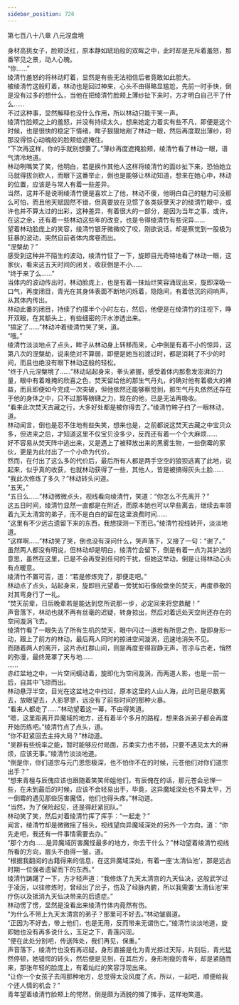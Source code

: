 ```yaml
---
sidebar_position: 726
---
```

 第七百八十八章 八元涅盘境


身材高挑女子，脸颊泛红，原本静如琥珀般的双眸之中，此时却是充斥着羞怒，那番罕见之景，动人心魄。  
“你……”  
绫清竹羞怒的将林动盯着，显然是有些无法相信后者竟敢如此胆大。  
被绫清竹这般盯着，林动也是回过神来，心头不由得略显尴尬，先前一时手快，倒是没有过多的想什么，当他在把绫清竹脸颊上薄纱扯下来时，方才明白自己干了什么……  
不过这种事，显然解释也没什么作用，所以林动只能干笑一声。  
绫清竹脸颊之上的羞怒，并没有持续太久，想来她定力着实有些不凡，即便是这个时候，也是很快的稳定下情绪，眸子狠狠地剐了林动一眼，然后再度取出薄纱，将那没得惊心动魄般的脸颊给遮掩住。  
“下次再这样，你的手就别想要了。”薄纱再度遮掩脸颊，绫清竹看了林动一眼，语气清冷地道。  
林动咧嘴笑了笑，他明白，若是换作其他人这样将绫清竹的面纱扯下来，恐怕她立马就得拔剑砍人，而眼下这番举止，倒也是能够让林动知道，想来在她心中，林动的位置，应该是与常人有着一些差异。  
当然，这并不是说明绫清竹便是喜欢上了他，林动不傻，他明白自己的魅力可没那么可怕，而且他天赋固然不错，但真要放在见惯了各类妖孽天才的绫清竹眼中，或许也并不算太过的出彩，这种差异，有着很大的一部分，是因为当年之事，或许，在这之余，还有着一些林动这些年的改变，也是令得绫清竹有些诧异……  
望着林动脸庞上的笑容，绫清竹银牙微微咬了咬，刚欲说话，却是察觉到一股极为狂暴的波动，突然自前者体内席卷而出。  
“涅槃劫？”  
感受到这种并不陌生的波动，绫清竹怔了一下，旋即目光奇特地看了林动一眼，这家伙，看来这五天时间的闭关，收获倒是不小……  
“终于来了么……”  
当体内的波动传出时，林动脸庞上，也是有着一抹灿烂笑容涌现出来，旋即深吸一口气，再度闭目，青光在其身体表面不断地闪烁着，隐隐间，有着低沉的闷响声，从其体内传出。  
林动此番的闭目，持续了约摸半个小时左右，然后，他便是在绫清竹的注视下，睁开双眼，在其额头上，有些细密的汗水渗透出来。  
“搞定了……”林动冲着绫清竹笑了笑，道。  
“哦。”  
绫清竹淡淡地点了点头，眸子从林动身上转移而来，心中倒是有着不小的惊异，这第八次的涅槃劫，说来绝对不算弱，即便是她当初渡过时，都是消耗了不少的时间，而且也绝没有眼下林动这般的轻松。  
“终于八元涅槃境了……”林动站起身来，拳头紧握，感受着体内那愈发澎湃的力量，眼中有着难掩的欣喜之色，焚天留给他的那生气丹丸，的确对他有着极大的裨益，而且即便如今完成一次突破，但他依然还能够察觉到，那生气丹丸依然还存在于他的身体之中，只不过那等磅礴之力，现在的他，已是无法再吸收。  
“看来此次焚天古藏之行，大多好处都是被你得去了。”绫清竹眸子扫了一眼林动，道。  
林动闻言，倒也是忍不住地有些失笑，想来也是，之前都说这焚天古藏之中宝贝众多，但进来之后，才知道这里不仅宝贝没多少，反而还有着一个个大麻烦……  
好不容易从焚天阵中逃出来，又是遇上了被释放出来的黑雾生物，一些倒霉的家伙，更是为此付出了一个小命为代价。  
然而，在付出了这么多的代价后，最后所有人都是两手空空的狼狈逃离了此地，说起来，似乎真的收获，也就林动获得了一些，其他人，皆是被搞得灰头土脸……  
“我此次修炼了多久？”林动转头问道。  
“五天。”  
“五日么……”林动微微点头，视线看向绫清竹，笑道：“你怎么不先离开？”  
这五日时间，绫清竹显然一直都是在附近，而原本她也可以早些离去，继续去率领着九天太清宫的弟子，而不是白白的留在这里浪费时间……  
“这里有不少远古遗留下来的东西，我想探测一下而已。”绫清竹视线转开，淡淡地道。  
“这样啊……”林动笑了笑，倒也没有深问什么，笑声落下，又接了一句：“谢了。”  
虽然两人都没有明说，但林动却是明白，绫清竹会留下，倒是有着一点为其护法的意思，虽然在这里，已是不会再受到任何的干扰，但她这举动，倒是让得林动心头有点暖意。  
绫清竹不置可否，道：“若是修炼完了，那便走吧。”  
林动点了点头，站起身来，旋即目光望着一旁犹如石像般盘坐的焚天，再度恭敬的对其弯身行了一礼。  
“焚天前辈，日后晚辈若是能达到您所说那一步，必定回来将您救醒！”  
声音落下，林动也就不再有丝毫的迟疑，转身掠出，然后对着远处天空尚还存在的空间漩涡飞去。  
绫清竹看了一眼失去了所有生机的焚天，眼中闪过一道若有所思之色，旋即身形一动，跟上了前方的林动，最后两人同时的掠进空间漩涡，迅速地消失不见。  
而随着两人的离开，这片赤红群山间，则是再度变得寂静无声，苍凉与古老，悄然的弥漫，最终笼罩了天与地……  
……  
赤红盆地之中，一片空间蠕动着，旋即化为空间漩涡，而两道人影，也是一前一后，自其中飞掠而出。  
林动悬浮半空，目光在这盆地之中扫过，原本这里的人山人海，此时已是尽数离去，放眼望去，人影寥寥，远没有了前些时间的那种火暴。  
“看来人都走了……”林动望着这一幕，不由得笑道。  
“嗯，这里距离开异魔域的地方，还有着半个多月的路程，想来各派弟子都会再度开始历练吧。”绫清竹点了点头，道。  
“你不赶紧回去主持大局？”林动道。  
“吴群有些统率之能，暂时能够应付局面，苏柔实力也不弱，只要不遇见太大的麻烦，应该无事。”绫清竹淡淡地道。  
“倒是你，你们道宗与元门恩怨极深，也不怕你不在的时候，元苍他们对你们道宗出手？”  
“想来青檀与辰傀应该也跟随着笑笑师姐他们，有辰傀在的话，那元苍会忌惮一些，在未到最后的时候，应该不会轻易出手，毕竟，这异魔域深处也不算太平，万一倒霉的遇见那些厉害魔怪，他们也得头疼。”林动道。  
“当然，为了保险起见，还是得赶紧回队。”  
林动笑了笑，然后对着绫清竹挥了挥手：“一起走？”  
闻言，绫清竹却是微微摇了摇头，视线望向异魔域深处的另外一个方向，道：“你先走吧，我还有一件事情需要去办。”  
“那个方向……是异魔域厉害魔怪最多的地方，你去干什么？”林动望着绫清竹视线所看的方向，眉头不由得一皱，道。  
“根据我翻阅的古籍得来的信息，在这异魔域深处，有着一座‘太清仙池’，那是远古时期一位强者遗留而下的东西。”  
绫清竹踌躇了一下，方才轻声道：“我修炼了九天太清宫的九天仙决，这般武学过于凌厉，以往修炼时，曾经出了岔子，伤及了经脉内腑，所以我需要‘太清仙池’来疗伤以及抵消九天仙决带来的后遗症。”  
林动愣了愣，显然是没看出来绫清竹体内竟然有伤。  
“为什么不带上九天太清宫的弟子？那里可不好去。”林动皱眉道。  
“正因为不好去，带上他们，也是无用，反而带来无谓伤亡。”绫清竹淡淡地道，旋即她也没有再多说什么，玉足之下，青莲闪现。  
“便在此处分别吧，传送阵处，我们再见，保重。”  
声音落下，绫清竹也没有再迟疑，身形直接是化为青光掠过天际，片刻后，青光猛然停顿，她错愕的转头，然后便是见到，在其后方，身形削瘦的青年，却是紧随而来，那张年轻的脸庞上，有着灿烂的笑容浮现出来。  
“让你一个女孩子去闯那种地方，总觉得太没风度了点，所以，一起吧，顺便给我个还人情的机会？”  
青年望着绫清竹脸颊上的愕然，倒是颇为洒脱的摊了摊手，这样地笑道。  
  
  
